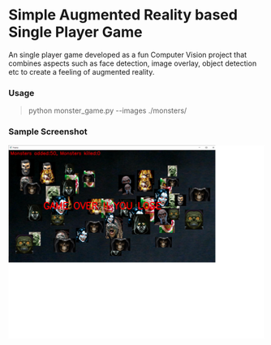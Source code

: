 # Simple Augmented Reality based Single Player Game

An single player game developed as a fun Computer Vision project that combines aspects such as face detection, image overlay, object detection etc to create a feeling of augmented reality.

### Usage
> python monster_game.py --images ./monsters/

### Sample Screenshot

![Result1](snapshot_gameover.png "result1")
